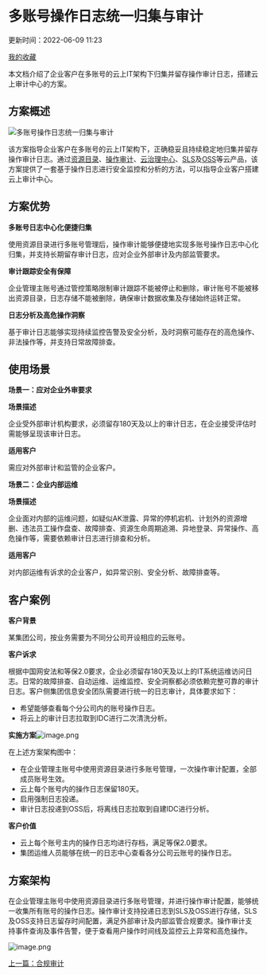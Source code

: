 # 多账号操作日志统一归集与审计

更新时间：2022-06-09 11:23

[我的收藏](https://help.aliyun.com/my_favorites.html)

本文档介绍了企业客户在多账号的云上IT架构下归集并留存操作审计日志，搭建云上审计中心的方案。

## 方案概述

![多账号操作日志统一归集与审计](https://help-static-aliyun-doc.aliyuncs.com/assets/img/zh-CN/2930474561/p448029.png)

该方案指导企业客户在多账号的云上IT架构下，正确稳妥且持续稳定地归集并留存操作审计日志。通过[资源目录](https://help.aliyun.com/document_detail/200506.html)、[操作审计](https://help.aliyun.com/document_detail/28804.html)、[云治理中心](https://help.aliyun.com/document_detail/254854.html)、[SLS](https://help.aliyun.com/document_detail/48869.html)及[OSS](https://help.aliyun.com/document_detail/31817.html)等云产品，该方案提供了一套基于操作日志进行安全监控和分析的方法，可以指导企业客户搭建云上审计中心。



## 方案优势

**多账号日志中心化便捷归集**

使用资源目录进行多账号管理后，操作审计能够便捷地实现多账号操作日志中心化归集，并支持长期留存审计日志，应对企业外部审计及内部监管要求。

**审计跟踪安全有保障**

企业管理主账号通过管控策略限制审计跟踪不能被停止和删除，审计账号不能被移出资源目录，日志存储不能被删除，确保审计数据收集及存储始终运转正常。

**日志分析及高危操作洞察**

基于审计日志能够实现持续监控告警及安全分析，及时洞察可能存在的高危操作、非法操作等，并支持日常故障排查。



## 使用场景

**场景一：应对企业外审要求**

**场景描述**

企业受外部审计机构要求，必须留存180天及以上的审计日志，在企业接受评估时需能够呈现该审计日志。

**适用客户**

需应对外部审计和监管的企业客户。



**场景二：企业内部运维**

**场景描述**

企业面对内部的运维问题，如疑似AK泄露、异常的停机宕机、计划外的资源增删、违法员工操作盘查、故障排查、资源生命周期追溯、异地登录、异常操作、高危操作等，需要依赖审计日志进行排查和分析。

**适用客户**

对内部运维有诉求的企业客户，如异常识别、安全分析、故障排查等。



## 客户案例

**客户背景**

某集团公司，按业务需要为不同分公司开设相应的云账号。

**客户诉求**

根据中国网安法和等保2.0要求，企业必须留存180天及以上的IT系统运维访问日志。日常的故障排查、自动运维、运维监控、安全洞察都必须依赖完整可靠的审计日志。客户侧集团信息安全团队需要进行统一的日志审计，具体要求如下：

- 希望能够查看每个分公司内的账号操作日志。
- 将云上的审计日志拉取到IDC进行二次清洗分析。

**实施方案**![image.png](https://help-static-aliyun-doc.aliyuncs.com/assets/img/zh-CN/0931345461/p389445.png)

在上述方案架构图中：

- 在企业管理主账号中使用资源目录进行多账号管理，一次操作审计配置，全部成员账号生效。
- 云上每个账号内的操作日志保留180天。
- 启用强制日志投递。
- 审计日志投递到OSS后，将离线日志拉取到自建IDC进行分析。

**客户价值**

- 云上每个账号主内的操作日志均进行存档，满足等保2.0要求。
- 集团运维人员能够在统一的日志中心查看各分公司云账号的操作日志。



## **方案架构**

在企业管理主账号中使用资源目录进行多账号管理，并进行操作审计配置，能够统一收集所有账号的操作日志。操作审计支持投递日志到SLS及OSS进行存储，SLS及OSS支持日志留存时间配置，满足外部审计及内部监管合规要求。操作审计支持事件查询及事件告警，便于查看用户操作时间线及监控云上异常和高危操作。

![image.png](https://help-static-aliyun-doc.aliyuncs.com/assets/img/zh-CN/0931345461/p389446.png)







[上一篇：合规审计](https://help.aliyun.com/document_detail/410965.html)